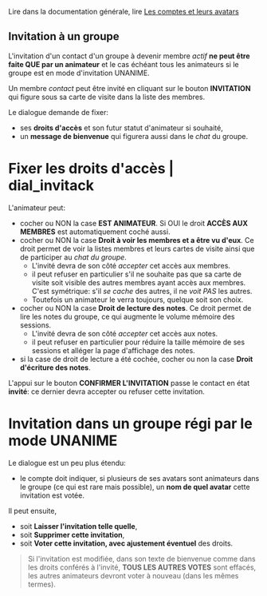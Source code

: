 Lire dans la documentation générale, lire <a href="$$/appli/groupes.html" target="_blank">Les comptes et leurs avatars</a>

## Invitation à un groupe
L'invitation d'un contact d'un groupe à devenir membre _actif_ **ne peut être faite QUE par un animateur** et le cas échéant tous les animateurs si le groupe est en mode d'invitation UNANIME.

Un membre _contact_ peut être invité en cliquant sur le bouton **INVITATION** qui figure sous sa carte de visite dans la liste des membres.

Le dialogue demande de fixer:
- ses **droits d'accès** et son futur statut d'animateur si souhaité,
- un **message de bienvenue** qui figurera aussi dans le _chat_ du groupe.

# Fixer les droits d'accès | dial_invitack
L'animateur peut:
- cocher ou NON la case **EST ANIMATEUR**. Si OUI le droit **ACCÈS AUX MEMBRES** est automatiquement coché aussi.
- cocher ou NON la case **Droit à voir les membres et a être vu d'eux**. Ce droit permet de voir la listes membres et leurs cartes de visite ainsi que de participer au _chat du groupe_. 
  - L'invité devra de son côté _accepter_ cet accès aux membres.
  - il peut refuser en particulier s'il ne souhaite pas que sa carte de visite soit visible des autres membres ayant accès aux membres. C'est symétrique: s'il _se cache_ des autres, il ne _voit PAS_ les autres.
  - Toutefois un animateur le verra toujours, quelque soit son choix.
- cocher ou NON la case **Droit de lecture des notes**. Ce droit permet de lire les notes du groupe, ce qui augmente le volume mémoire des sessions.
  - L'invité devra de son côté _accepter_ cet accès aux notes.
  - il peut refuser en particulier pour réduire la taille mémoire de ses sessions et alléger la page d'affichage des notes.
- si la case de droit de lecture a été cochée, cocher ou non la case **Droit d'écriture des notes**.

L'appui sur le bouton **CONFIRMER L'INVITATION** passe le contact en état **invité**: ce dernier devra accepter ou refuser cette invitation.

# Invitation dans un groupe régi par le mode UNANIME
Le dialogue est un peu plus étendu:
- le compte doit indiquer, si plusieurs de ses avatars sont animateurs dans le groupe (ce qui est rare mais possible), un **nom de quel avatar** cette invitation est votée.

Il peut ensuite,
- soit **Laisser l'invitation telle quelle**,
- soit **Supprimer cette invitation**,
- soit **Voter cette invitation, avec ajustement éventuel** des droits.

> Si l'invitation est modifiée, dans son texte de bienvenue comme dans les droits conférés à l'invité, **TOUS LES AUTRES VOTES** sont effacés, les autres animateurs devront voter à nouveau (dans les mêmes termes).

